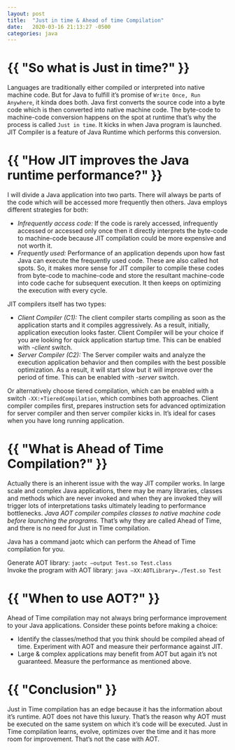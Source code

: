 ```yaml
---
layout: post
title:  "Just in time & Ahead of time Compilation"
date:   2020-03-16 21:13:27 -0500
categories: java
---
```


<h1>{{ "So what is Just in time?" }}</h1>

Languages are traditionally either compiled or interpreted into native machine code. But for Java to fulfill it’s promise of `Write Once, Run Anywhere`, it kinda does both. Java first converts the source code into a byte code which is then converted into native machine code. The byte-code to machine-code conversion happens on the spot at runtime that’s why the process is called `Just in time`. It kicks in when Java program is launched. JIT Compiler is a feature of Java Runtime which performs this conversion.

<h1>{{ "How JIT improves the Java runtime performance?" }}</h1>

I will divide a Java application into two parts. There will always be parts of the code which will be accessed more frequently then others. Java employs different strategies for both:

<ul>
<li><i>Infrequently access code:</i> If the code is rarely accessed, infrequently accessed or accessed only once then it directly interprets the byte-code to machine-code because JIT compilation could be more expensive and not worth it.</li>
<li><i>Frequently used:</i> Performance of an application depends upon how fast Java can execute the frequently used code. These are also called hot spots. So, it makes more sense for JIT compiler to compile these codes from byte-code to machine-code and store the resultant machine-code into code cache for subsequent execution. It then keeps on optimizing the execution with every cycle.</li>
</ul>

JIT compilers itself has two types:
<ul>
<li><i>Client Compiler (C1):</i> The client compiler starts compiling as soon as the application starts and it compiles aggressively. As a result, initially, application execution looks faster. Client Compiler will be your choice if you are looking for quick application startup time. This can be enabled with <i>-client</i> switch. </li>
<li><i>Server Compiler (C2):</i> The Server compiler waits and analyze the execution application behavior and then compiles with the best possible optimization. As a result, it will start slow but it will improve over the period of time. This can be enabled with <i>-server</i> switch.</li>
</ul>

Or alternatively choose tiered compilation, which can be enabled with a switch `-XX:+TieredCompilation`, which combines both approaches. Client compiler compiles first, prepares instruction sets for advanced optimization for server compiler and then server compiler kicks in. It’s ideal for cases when you have long running application.

<h1>{{ "What is Ahead of Time Compilation?" }}</h1>

Actually there is an inherent issue with the way JIT compiler works. In large scale and complex Java applications, there may be many libraries, classes and methods which are never invoked and when they are invoked they will trigger lots of interpretations tasks ultimately leading to performance bottlenecks. <i>Java AOT compiler compiles classes to native machine code before launching the programs.</i> That’s why they are called Ahead of Time, and there is no need for Just in Time compilation.

Java has a command jaotc which can perform the Ahead of Time compilation for you.

Generate AOT library: `jaotc –output Test.so Test.class`<br>
Invoke the program with AOT library: `java –XX:AOTLibrary=./Test.so Test`

<h1>{{ "When to use AOT?" }}</h1>

Ahead of Time compilation may not always bring performance improvement to your Java applications. Consider these points before making a choice:

<ul>
<li>Identify the classes/method that you think should be compiled ahead of time. Experiment with AOT and measure their performance against JIT.</li>
<li>Large & complex applications may benefit from AOT but again it’s not guaranteed. Measure the performance as mentioned above.</li>
</ul>

<h1>{{ "Conclusion" }}</h1>

Just in Time compilation has an edge because it has the information about it’s runtime. AOT does not have this luxury. That’s the reason why AOT must be executed on the same system on which it’s code will be executed. Just in Time compilation learns, evolve, optimizes over the time and it has more room for improvement. That’s not the case with AOT.
